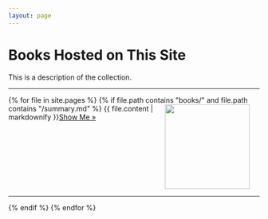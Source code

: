 ```yaml
---
layout: page
---
```


# Books Hosted on This Site

This is a description of the collection.

<hr/>

{% for file in site.pages %}
    {% if file.path contains "books/" and file.path contains "/summary.md" %}
<img src='{{ file.path | replace: "/summary.md", "/cover.png" | replace: "books/", "./" }}' style="float:right; width:170px; margin:0 20px;" />
{{ file.content | markdownify }}<a href='{{ site.baseurl }}/{{ file.path | replace: "/summary.md", "/" }}'>Show Me &raquo;</a>
<div style="clear:both"></div>
<hr/>
    {% endif %}
{% endfor %}
